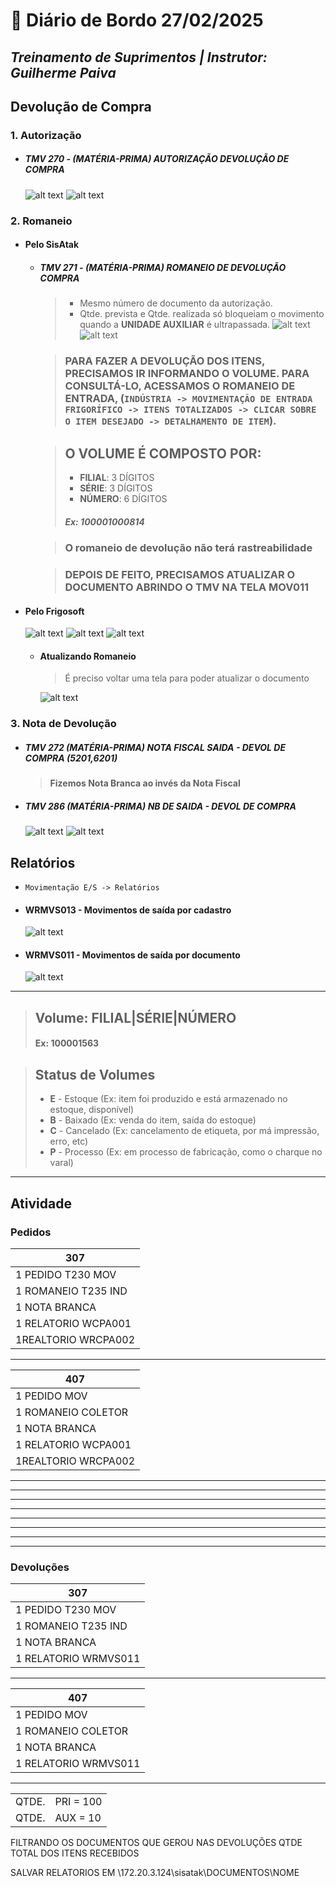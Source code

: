 # 📌 **Diário de Bordo 27/02/2025**
## *Treinamento de Suprimentos | Instrutor: Guilherme Paiva*

## Devolução de Compra

### 1. Autorização
- ##### TMV 270 - (MATÉRIA-PRIMA) AUTORIZAÇÃO DEVOLUÇÃO DE COMPRA
    ![alt text](/../imagens/Screenshot_101.png)
    ![alt text](/../imagens/Screenshot_102.png)

### 2. Romaneio
- #### Pelo SisAtak
    - ##### TMV 271 - (MATÉRIA-PRIMA) ROMANEIO DE DEVOLUÇÃO COMPRA
        > - Mesmo número de documento da autorização.
        > - Qtde. prevista e Qtde. realizada só bloqueiam o movimento quando a **UNIDADE AUXILIAR** é ultrapassada.
        ![alt text](../imagens/Screenshot_103.png)
        ![alt text](../imagens/Screenshot_104.png)

        > ### PARA FAZER A DEVOLUÇÃO DOS ITENS, PRECISAMOS IR INFORMANDO O VOLUME. PARA CONSULTÁ-LO, ACESSAMOS O ROMANEIO DE ENTRADA, (`INDÚSTRIA -> MOVIMENTAÇÃO DE ENTRADA FRIGORÍFICO -> ITENS TOTALIZADOS -> CLICAR SOBRE O ITEM DESEJADO -> DETALHAMENTO DE ITEM`).

        > ## O VOLUME É COMPOSTO POR:
        > - **FILIAL**: 3 DÍGITOS
        > - **SÉRIE**: 3 DÍGITOS
        > - **NÚMERO**: 6 DÍGITOS
        > ##### Ex: 100001000814

        > ### O romaneio de devolução não terá rastreabilidade

        > ### DEPOIS DE FEITO, PRECISAMOS ATUALIZAR O DOCUMENTO ABRINDO O TMV NA TELA MOV011

- #### Pelo Frigosoft
    ![alt text](../imagens/Screenshot_109.png)
    ![alt text](../imagens/Screenshot_110.png)
    ![alt text](../imagens/Screenshot_111.png)

    - #### **Atualizando Romaneio**
        > É preciso voltar uma tela para poder atualizar o documento

        ![alt text](../imagens/Screenshot_112.png)


### 3. Nota de Devolução
- ##### TMV 272 (MATÉRIA-PRIMA) NOTA FISCAL SAIDA - DEVOL DE COMPRA (5201,6201)
    > #### Fizemos Nota Branca ao invés da Nota Fiscal

- ##### TMV 286 (MATÉRIA-PRIMA) NB DE SAIDA - DEVOL DE COMPRA
    ![alt text](../imagens/Screenshot_105.png)
    ![alt text](../imagens/Screenshot_106.png)

## Relatórios
- `Movimentação E/S -> Relatórios`
- #### WRMVS013 - Movimentos de saída por cadastro
    ![alt text](../imagens/Screenshot_107.png)

- #### WRMVS011 - Movimentos de saída por documento
    ![alt text](../imagens/Screenshot_108.png)

---

> ## Volume: FILIAL|SÉRIE|NÚMERO
> #### Ex: 100001563

> ## Status de Volumes
>   - **E** - Estoque (Ex: item foi produzido e está armazenado no estoque, disponível)
>   - **B** - Baixado (Ex: venda do item, saída do estoque)
>   - **C** - Cancelado (Ex: cancelamento de etiqueta, por má impressão, erro, etc)
>   - **P** - Processo (Ex: em processo de fabricação, como o charque no varal)

---

## Atividade

### Pedidos
|		307		|
|-------------------------------|
|	1 PEDIDO T230    MOV	|
|	1 ROMANEIO T235   IND	|
|	1 NOTA BRANCA		|
|	1 RELATORIO WCPA001	|
|	1REALTORIO WRCPA002	|

---

|		407		|
|-------------------------------|
|	1 PEDIDO  MOV		|
|	1 ROMANEIO COLETOR	|
|	1 NOTA BRANCA		|
|	1 RELATORIO WCPA001	|
|	1REALTORIO WRCPA002	|
_________________________________
_________________________________
_________________________________
_________________________________
_________________________________
_________________________________
_________________________________
_________________________________

### Devoluções
|		307		|
|-------------------------------|
|	1 PEDIDO T230    MOV	|
|	1 ROMANEIO T235   IND	|
|	1 NOTA BRANCA		|
|	1 RELATORIO WRMVS011	|

---

|		407		|
|-------------------------------|
|	1 PEDIDO  MOV		|
|	1 ROMANEIO COLETOR	|
|	1 NOTA BRANCA		|
|	1 RELATORIO WRMVS011	|

---

|||
| -       | -               |
|	QTDE. | PRI = 100		|
|	QTDE. | AUX = 10		|

FILTRANDO OS DOCUMENTOS QUE GEROU 
NAS DEVOLUÇÕES QTDE TOTAL DOS ITENS RECEBIDOS

SALVAR RELATORIOS EM 
\172.20.3.124\sisatak\DOCUMENTOS\NOME 